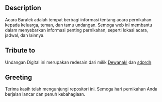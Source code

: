 ## Description

Acara Baralek adalah tempat berbagi informasi tentang acara pernikahan kepada keluarga, teman, dan tamu undangan. Semoga web ini membantu dalam menyebarkan informasi penting pernikahan, seperti lokasi acara, jadwal, dan lainnya.

## Tribute to

Undangan Digital ini merupakan redesain dari milik [Dewanakl](https://github.com/dewanakl) dan [sdprdh](https://github.com/sdprdh)

## Greeting

Terima kasih telah mengunjungi repositori ini. Semoga hari pernikahan Anda berjalan lancar dan penuh kebahagiaan.
